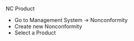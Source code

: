 NC Product

- Go to Management System → Nonconformity
- Create new Nonconformity
- Select a Product
